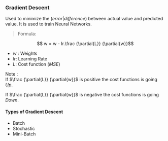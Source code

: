 ### Gradient Descent
Used to minimize the $(error|difference)$ between actual value and predicted value. It is used to train Neural Networks.
> Formula:

$$ w = w - lr.\frac {\partial{L}} {\partial{w}}$$

- $w$ : Weights
- $lr$: Learning Rate
- $L$: Cost function $(MSE)$

Note :\
If $\frac {\partial{L}} {\partial{w}}$ is positive the cost functions is going $Up$.

If $\frac {\partial{L}} {\partial{w}}$ is negative the cost functions is going $Down$.

#### Types of Gradient Descent
- Batch
- Stochastic 
- Mini-Batch
